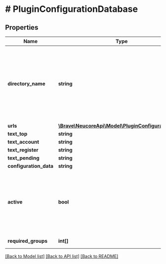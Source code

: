 # # PluginConfigurationDatabase

## Properties

Name | Type | Description | Notes
------------ | ------------- | ------------- | -------------
**directory_name** | **string** | Directory where the plugin.yml file is stored.  Only from database but always set when the data from the file is read. | [optional]
**urls** | [**\Brave\NeucoreApi\Model\PluginConfigurationURL[]**](PluginConfigurationURL.md) |  |
**text_top** | **string** |  |
**text_account** | **string** |  |
**text_register** | **string** |  |
**text_pending** | **string** |  |
**configuration_data** | **string** |  |
**active** | **bool** | Inactive plugins are neither updated by the cron job nor displayed to the user.  From admin UI. | [optional]
**required_groups** | **int[]** | From admin UI. | [optional]

[[Back to Model list]](../../README.md#models) [[Back to API list]](../../README.md#endpoints) [[Back to README]](../../README.md)
